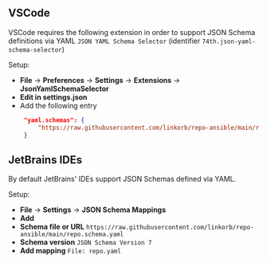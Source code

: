 ## VSCode

VSCode requires the following extension in order to support JSON Schema definitions
via YAML `JSON YAML Schema Selector` (identifier `74th.json-yaml-schema-selector`)

Setup:

 - **File** -> **Preferences** -> **Settings** -> **Extensions** -> **JsonYamlSchemaSelector**
 - **Edit in settings.json**
 - Add the following entry
   ```json
    "yaml.schemas": {
        "https://raw.githubusercontent.com/linkorb/repo-ansible/main/repo.schema.yaml": ["repo.yaml"]
    }
   ```

## JetBrains IDEs

By default JetBrains' IDEs support JSON Schemas defined via YAML.

Setup:

 - **File** -> **Settings** -> **JSON Schema Mappings**
 - **Add**
 - **Schema file or URL** `https://raw.githubusercontent.com/linkorb/repo-ansible/main/repo.schema.yaml`
 - **Schema version** `JSON Schema Version 7`
 - **Add mapping** `File: repo.yaml`
